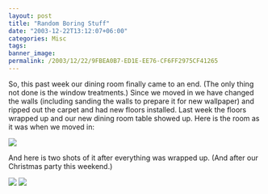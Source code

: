 ```yaml
---
layout: post
title: "Random Boring Stuff"
date: "2003-12-22T13:12:07+06:00"
categories: Misc 
tags: 
banner_image: 
permalink: /2003/12/22/9FBEA0B7-ED1E-EE76-CF6FF2975CF41265
---
```


So, this past week our dining room finally came to an end. (The only thing not done is the window treatments.) Since we moved in we have changed the walls (including sanding the walls to prepare it for new wallpaper) and ripped out the carpet and had new floors installed. Last week the floors wrapped up and our new dining room table showed up. Here is the room as it was when we moved in:

<img src="http://www.camdenfamily.com/morpheus/blog/images/olddr.jpg">

And here is two shots of it after everything was wrapped up. (And after our Christmas party this weekend.)

<img src="http://www.camdenfamily.com/morpheus/blog/images/newdr.jpg">

<img src="http://www.camdenfamily.com/morpheus/blog/images/newdr2.jpg">